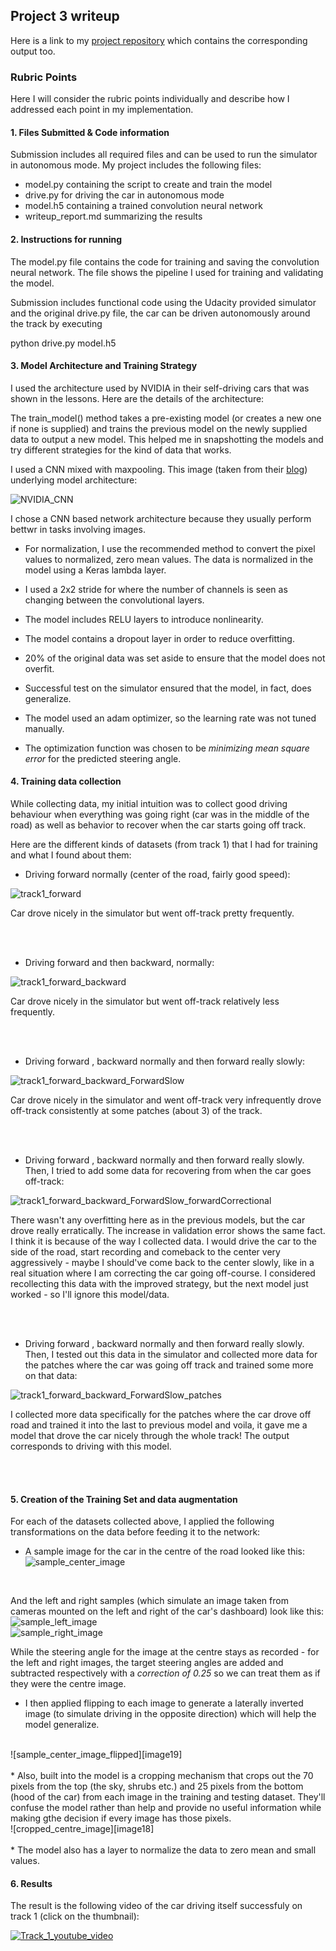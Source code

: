 
[//]: # (Image References)

[image1]: ./examples/visualization.jpg "Visualization"
[image2]: ./examples/grayscale.jpg "Grayscaling"
[image3]: ./examples/random_noise.jpg "Random Noise"
[image4]: ./examples/placeholder.png "Traffic Sign 1"
[image5]: ./examples/placeholder.png "Traffic Sign 2"
[image6]: ./examples/placeholder.png "Traffic Sign 3"
[image7]: ./examples/placeholder.png "Traffic Sign 4"
[image8]: ./examples/placeholder.png "Traffic Sign 5"
[image9]: ./writeup__supporting_data/NVIDIA_CNN.png "NVIDIA_CNN"
[image10]: ./writeup__supporting_data/track1_forward.png "Sample images training"
[image11]: ./writeup__supporting_data/track1_forward_backward.png
[image12]: ./writeup__supporting_data/track1_forward_backward_ForwardSlow.png "Sample images training cropped"
[image13]: ./writeup__supporting_data/track1_forward_backward_ForwardSlow_forwardCorrectional.png
[image14]: ./writeup__supporting_data/track1_forward_backward_ForwardSlow_patches.png
[image15]: ./writeup__supporting_data/sample_center_image.jpg
[image16]: ./writeup__supporting_data/sample_left_image.jpg
[image17]: ./writeup__supporting_data/sample_right_image.jpg
[image18]: ./writeup__supporting_data/cropped_centre_image.png
[image19]: ./writeup__supporting_data/sample_center_image_flipped.jpg





[image20]: ./writeup__supporting_data/cropped_normalized_data_plot.png
[image21]: ./writeup__supporting_data/cropped_grayscaled_normalized_data_plot.png
[image22]: ./writeup__supporting_data/sample_test_images.png


## Project 3 writeup
Here is a link to my [project repository](https://github.com/saajanis/CarND/tree/master/CarND-PreProject3/CarND-Behavioral-Cloning-P3) which contains the corresponding output too.

### Rubric Points

Here I will consider the rubric points individually and describe how I addressed each point in my implementation.

#### 1. Files Submitted & Code information

Submission includes all required files and can be used to run the simulator in autonomous mode. My project includes the following files:

* model.py containing the script to create and train the model
* drive.py for driving the car in autonomous mode
* model.h5 containing a trained convolution neural network 
* writeup_report.md summarizing the results

#### 2. Instructions for running

The model.py file contains the code for training and saving the convolution neural network. The file shows the pipeline I used for training and validating the model.

Submission includes functional code using the Udacity provided simulator and the original drive.py file, the car can be driven autonomously around the track by executing

python drive.py model.h5

#### 3. Model Architecture and Training Strategy

I used the architecture used by NVIDIA in their self-driving cars that was shown in the lessons. Here are the details of the architecture:

The train_model() method takes a pre-existing model (or creates a new one if none is supplied) and trains the previous model on the newly supplied data to output a new model. This helped me in snapshotting the models and try different strategies for the kind of data that works.

I used a CNN mixed with maxpooling. This image (taken from their [blog](https://devblogs.nvidia.com/parallelforall/deep-learning-self-driving-cars/)) underlying model architecture:

![NVIDIA_CNN][image9]

I chose a CNN based network architecture because they usually perform bettwr in tasks involving images.

* For normalization, I use the recommended method to convert the pixel values to normalized, zero mean values. The data is normalized in the model using a Keras lambda layer.

* I used a 2x2 stride for where the number of channels is seen as changing between the convolutional layers.

* The model includes RELU layers to introduce nonlinearity.

* The model contains a dropout layer in order to reduce overfitting.

* 20% of the original data was set aside to ensure that the model does not overfit.

* Successful test on the simulator ensured that the model, in fact, does generalize.

* The model used an adam optimizer, so the learning rate was not tuned manually.

* The optimization function was chosen to be *minimizing mean square error* for the predicted steering angle.

#### 4. Training data collection

While collecting data, my initial intuition was to collect good driving behaviour when everything was going right (car was in the middle of the road) as well as behavior to recover when the car starts going off track.

Here are the different kinds of datasets (from track 1) that I had for training and what I found about them:

 * Driving forward normally (center of the road, fairly good speed):  
 
 ![track1_forward][image10]
 
 Car drove nicely in the simulator but went off-track pretty frequently.
 
 <br/><br/>
  * Driving forward and then backward, normally:  
 
 ![track1_forward_backward][image11]
 
  Car drove nicely in the simulator but went off-track relatively less frequently.
 
 <br/><br/>
  * Driving forward , backward normally and then forward really slowly:  
 
 ![track1_forward_backward_ForwardSlow][image12]
 
  Car drove nicely in the simulator and went off-track very infrequently drove off-track consistently at some patches (about 3) of the track.
 
 <br/><br/>
  * Driving forward , backward normally and then forward really slowly. Then, I tried to add some data for recovering from when the car goes off-track:  
 
 ![track1_forward_backward_ForwardSlow_forwardCorrectional][image13]
 
  There wasn't any overfitting here as in the previous models, but the car drove really erratically. The increase in validation error shows the same fact. I think it is because of the way I collected data. I would drive the car to the side of the road, start recording and comeback to the center very aggressively - maybe I should've come back to the center slowly, like in a real situation where I am correcting the car going off-course. I considered recollecting this data with the improved strategy, but the next model just worked - so I'll ignore this model/data.
 
 <br/><br/>
  * Driving forward , backward normally and then forward really slowly. Then, I tested out this data in the simulator and collected more data for the patches where the car was going off track and trained some more on that data:  
 
 ![track1_forward_backward_ForwardSlow_patches][image14]
 
  I collected more data specifically for the patches where the car drove off road and trained it into the last to previous model and voila, it gave me a model that drove the car nicely through the whole track! The output corresponds to driving with this model.

<br/><br/>


#### 5. Creation of the Training Set and data augmentation

For each of the datasets collected above, I applied the following transformations on the data before feeding it to the network:

* A sample image for the car in the centre of the road looked like this:
  <br/>
 ![sample_center_image][image15]
 <br/>
 
 And the left and right samples (which simulate an image taken from cameras mounted on the left and right of the car's dashboard) look like this:
 <br/>
 ![sample_left_image][image16]
 <br/>
 ![sample_right_image][image17]
 <br/>
 
 While the steering angle for the image at the centre stays as recorded - for the left and right images, the target steering angles are added and subtracted respectively with a *correction of 0.25* so we can treat them as if they were the centre image.
<br/>
* I then applied flipping to each image to generate a laterally inverted image (to simulate driving in the opposite direction) which will help the model generalize.
 <br/>
 ![sample_center_image_flipped][image19]
 <br/>

<br/>
* Also, built into the model is a cropping mechanism that crops out the 70 pixels from the top (the sky, shrubs etc.) and 25 pixels from the bottom (hood of the car) from each image in the training and testing dataset. They'll confuse the model rather than help and provide no useful information while making gthe decision if every image has those pixels.
  <br/>
  ![cropped_centre_image][image18]
  <br/>

<br/>
* The model also has a layer to normalize the data to zero mean and small values.
 

#### 6. Results

The result is the following video of the car driving itself successfuly on track 1 (click on the thumbnail):

[![Track_1_youtube_video](https://i.ytimg.com/vi/16tdcVb8rtE/2.jpg?time=1500788879230)](https://youtu.be/16tdcVb8rtE)


```python

```
